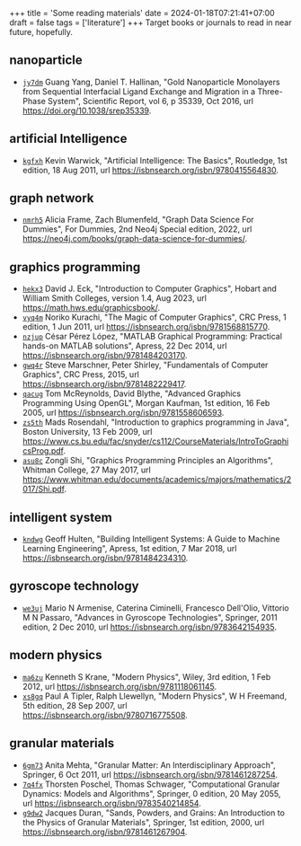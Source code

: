 +++
title = 'Some reading materials'
date = 2024-01-18T07:21:41+07:00
draft = false
tags = ['literature']
+++
Target books or journals to read in near future, hopefully.
<!--more-->


## nanoparticle
+ [`jy7dm`](https://osf.io/jy7dm)
Guang Yang, Daniel T. Hallinan, "Gold Nanoparticle Monolayers from Sequential Interfacial Ligand Exchange and Migration in a Three-Phase System", Scientific Report, vol 6, p 35339, Oct 2016, url https://doi.org/10.1038/srep35339.


## artificial Intelligence
+ [`kgfxh`](https://osf.io/kgfxh)
Kevin Warwick, "Artificial Intelligence: The Basics", Routledge, 1st edition, 18 Aug 2011, url https://isbnsearch.org/isbn/9780415564830.


## graph network
+ [`nmrh5`](https://osf.io/nmrh5)
Alicia Frame, Zach Blumenfeld, "Graph Data Science For Dummies", For Dummies, 2nd Neo4j Special edition, 2022, url https://neo4j.com/books/graph-data-science-for-dummies/.


## graphics programming
+ [`hekx3`](https://osf.io/hekx3)
David J. Eck, "Introduction to Computer Graphics", Hobart and William Smith Colleges, version 1.4, Aug 2023, url https://math.hws.edu/graphicsbook/.
+ [`vyq4m`](https://osf.io/vyq4m)
Noriko Kurachi, "The Magic of Computer Graphics", CRC Press, 1 edition, 1 Jun 2011, url https://isbnsearch.org/isbn/9781568815770.
+ [`nzjup`](https://osf.io/nzjup)
César Pérez López, "MATLAB Graphical Programming: Practical hands-on MATLAB solutions", Apress, 22 Dec 2014, url https://isbnsearch.org/isbn/9781484203170.
+ [`gwq4r`](https://osf.io/gwq4r)
Steve Marschner, Peter Shirley, "Fundamentals of Computer Graphics", CRC Press, 2015, url https://isbnsearch.org/isbn/9781482229417.
+ [`qacug`](https://osf.io/qacug)
Tom McReynolds, David Blythe, "Advanced Graphics Programming Using OpenGL", Morgan Kaufman, 1st edition, 16 Feb 2005, url https://isbnsearch.org/isbn/9781558606593.
+ [`zs5th`](https://osf.io/zs5th)
Mads Rosendahl, "Introduction to graphics programming in Java", Boston University, 13 Feb 2009, url https://www.cs.bu.edu/fac/snyder/cs112/CourseMaterials/IntroToGraphicsProg.pdf.
+ [`asu8c`](https://osf.io/asu8c)
Zongli Shi, "Graphics Programming Principles an Algorithms", Whitman College, 27 May 2017, url https://www.whitman.edu/documents/academics/majors/mathematics/2017/Shi.pdf.


## intelligent system
+ [`kndwg`](https://osf.io/kndwg)
Geoff Hulten, "Building Intelligent Systems: A Guide to Machine Learning Engineering", Apress, 1st edition, 7 Mar 2018, url https://isbnsearch.org/isbn/9781484234310.


## gyroscope technology
+ [`we3uj`](https://osf.io/we3uj)
Mario N Armenise, Caterina Ciminelli, Francesco Dell'Olio, Vittorio M N Passaro, "Advances in Gyroscope Technologies", Springer, 2011 edition, 2 Dec 2010, url https://isbnsearch.org/isbn/9783642154935.


## modern physics
+ [`ma6zu`](https://osf.io/ma6zu)
Kenneth S Krane, "Modern Physics", Wiley, 3rd edition, 1 Feb 2012, url https://isbnsearch.org/isbn/9781118061145.
+ [`xs8gq`](https://osf.io/xs8gq)
Paul A Tipler, Ralph Llewellyn, "Modern Physics", W H Freemand, 5th edition, 28 Sep 2007, url https://isbnsearch.org/isbn/9780716775508.


## granular materials
+ [`6gm73`](https://osf.io/6gm73)
Anita Mehta, "Granular Matter: An Interdisciplinary Approach", Springer, 6 Oct 2011, url https://isbnsearch.org/isbn/9781461287254.
+ [`7q4fx`](https://osf.io/7q4fx)
Thorsten Poschel, Thomas Schwager, "Computational Granular Dynamics: Models and Algorithms", Springer, 0 edition, 20 May 2055, url https://isbnsearch.org/isbn/9783540214854.
+ [`g9dw2`](https://osf.io/g9dw2)
Jacques Duran, "Sands, Powders, and Grains: An Introduction to the Physics of Granular Materials", Springer, 1st edition, 2000, url https://isbnsearch.org/isbn/9781461267904.
